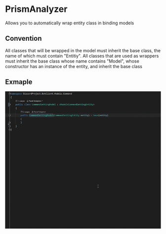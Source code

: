 # PrismAnalyzer
Allows you to automatically wrap entity class in binding models

## Convention
All classes that will be wrapped in the model must inherit the base class, the name of which must contain "Entitiy".
All classes that are used as wrappers must inherit the base class whose name contains "Model", whose constructor has an instance of the entity, and inherit the base class


## Exmaple
![Analyzer Demo](readme_git.gif)
